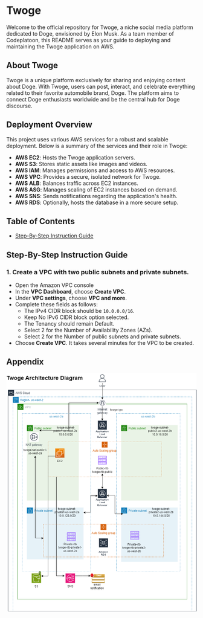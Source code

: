 # Twoge

Welcome to the official repository for Twoge, a niche social media platform dedicated to Doge, envisioned by Elon Musk. As a team member of Codeplatoon, this README serves as your guide to deploying and maintaining the Twoge application on AWS.

## About Twoge

Twoge is a unique platform exclusively for sharing and enjoying content about Doge. With Twoge, users can post, interact, and celebrate everything related to their favorite automobile brand, Doge. The platform aims to connect Doge enthusiasts worldwide and be the central hub for Doge discourse.

## Deployment Overview

This project uses various AWS services for a robust and scalable deployment. Below is a summary of the services and their role in Twoge:

- **AWS EC2**: Hosts the Twoge application servers.
- **AWS S3**: Stores static assets like images and videos.
- **AWS IAM**: Manages permissions and access to AWS resources.
- **AWS VPC**: Provides a secure, isolated network for Twoge.
- **AWS ALB**: Balances traffic across EC2 instances.
- **AWS ASG**: Manages scaling of EC2 instances based on demand.
- **AWS SNS**: Sends notifications regarding the application's health.
- **AWS RDS**: Optionally, hosts the database in a more secure setup.


## Table of Contents

- [Step-By-Step Instruction Guide](#step-by-step-instruction-guide)


## Step-By-Step Instruction Guide
### 1. Create a VPC with two public subnets and private subnets.
* Open the Amazon VPC console 
* In the **VPC Dashboard**, choose **Create VPC**.
* Under **VPC settings**, choose **VPC and more**.
* Complete these fields as follows:
   - The IPv4 CIDR block should be ```10.0.0.0/16```.
   - Keep No IPv6 CIDR block option selected.
   - The Tenancy should remain Default.
   - Select 2 for the Number of Availability Zones (AZs).
   - Select 2 for the Number of public subnets and private subnets.
* Choose **Create VPC**. It takes several minutes for the VPC to be created.
  
###






## Appendix

![Architecture Diagram](main/../Untitled%20Diagram.png)


